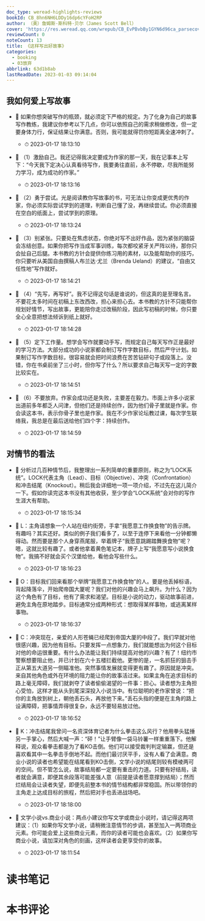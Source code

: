```yaml
---
doc_type: weread-highlights-reviews
bookId: CB_8hn6NH6LDDy16dp6cYFoH2RP
author: （美）詹姆斯·斯科特·贝尔（James Scott Bell）
cover: 'https://res.weread.qq.com/wrepub/CB_EvPBvbBy1GYN6d96ca_parsecover'
reviewCount: 0
noteCount: 13
title: 《这样写出好故事》
categories:
  - booking
  - 03放弃
abbrlink: 63d1b8ab
lastReadDate: 2023-01-03 09:14:04
---
```



## 我如何爱上写故事


- 📌 如果你想突破写作的瓶颈，就必须定下严格的规定。为了化身为自己的故事写作教练，我建议你参考以下几点，你可以依照自己的需求稍做修改，但一定要身体力行，保证结果让你满意。否则，我可能就得罚你短距离全速冲刺了。 
    - ⏱ 2023-01-17 18:13:10 

- 📌 （1）激励自己。我还记得我决定要成为作家的那一天，我在记事本上写下：“今天我下定决心认真看待写作，我要勇往直前，永不停歇，尽我所能努力学习，成为成功的作家。” 
    - ⏱ 2023-01-17 18:13:16 

- 📌 （2）勇于尝试。光是阅读教你写故事的书，可无法让你变成更优秀的作家，你必须实际尝试学到的道理，判断自己懂了没，再继续尝试。你必须直接在空白的纸面上，尝试学到的原理。 
    - ⏱ 2023-01-17 18:13:24 

- 📌 （3）别紧张。只要处在焦虑状态，你绝对写不出好作品，因为紧张的脑袋会冻结创意。如果你把写作当成军事训练，每次都咬紧牙关严阵以待，那你只会扯自己后腿。本书教的方针会提供你练习用的素材，以及能帮助你的技巧，你只要听从美国自由撰稿人布兰达·尤兰（Brenda Ueland）的建议，“自由又任性地”写作就好。 
    - ⏱ 2023-01-17 18:14:21 

- 📌 （4）“先写，再写好”。我不记得这句话是谁说的，但这真的是至理名言。不要花太多时间在初稿上东改西改，担心来担心去。本书教的方针不只能帮你规划好情节，写出故事，更能陪你走过改稿阶段，因此写初稿的时候，你只要全心全意把想法倾诉到纸上就好。 
    - ⏱ 2023-01-17 18:14:28 

- 📌 （5）定下工作量。想学会写作就要动手写，而规定自己每天写作正是最好的学习方法。大部分成功的小说家都会制订写作字数目标，然后严守计划。如果制订写作字数目标，很容易就会把时间浪费在苦苦钻研句子或段落上。没错，你在书桌前坐了三小时，但你写了什么？所以要求自己每天写一定的字数比较实在。 
    - ⏱ 2023-01-17 18:14:51 

- 📌 （6）不要放弃。作家会成功还是失败，主要差在毅力。市面上许多小说家出道前多年都乏人问津，但他们还是持续创作，因为他们骨子里就是作家。你会读这本书，表示你骨子里也是作家。我在不少作家论坛教过课，每次学生联络我，我总是在最后送给他们四个字：持续创作。 
    - ⏱ 2023-01-17 18:14:59 
## 对情节的看法


- 📌 分析过几百种情节后，我整理出一系列简单的重要原则，称之为“LOCK系统”。LOCK代表主角（Lead）、目标（Objective）、冲突（Confrontation）和冲击结尾（Knockout）。稍后我会详细地一项一项介绍，不过先在这儿简介一下。假如你读完这本书没有其他收获，至少学会“LOCK系统”会对你的写作生涯大有帮助。 
    - ⏱ 2023-01-17 18:15:34 

- 📌 L：主角请想象一个人站在纽约街旁，手拿“我愿意工作换食物”的告示牌。有趣吗？其实还好。类似的例子我们看多了，以至于连停下来看他一分钟都懒得动。然而要是那个人身穿燕尾服，举着牌子“我愿意跳踢踏舞换食物”呢？嗯，这就比较有趣了。或者他拿着黄色笔记本，牌子上写“我愿意写小说换食物”。我搞不好就会买个汉堡给他，看他会写些什么。 
    - ⏱ 2023-01-17 18:16:23 

- 📌 O：目标我们回来看那个举牌“我愿意工作换食物”的人。要是他丢掉标语，背起降落伞，开始爬帝国大厦呢？我们对他的兴趣会马上飙升。为什么？因为这个角色有了目标，他有了需求和渴望。目标是小说的动力，驱动故事前进，避免主角在原地踏步。目标通常分成两种形式：想取得某样事物，或逃离某样事物。 
    - ⏱ 2023-01-17 18:16:37 

- 📌 C：冲突现在，亲爱的人形苍蝇已经爬到帝国大厦的中段了。我们早就对他很感兴趣，因为他有目标。只要发挥一点想象力，我们就能想出为何这个目标对他的命运很重要。有什么办法能让我们持续提高对他的兴趣？有了！纽约市警察想要阻止他，并已计划在六十五楼拦截他。更惨的是，一名抓狂的狙击手正从第五大道另一侧瞄准他。突然事情发展就变得更有趣了。原因就是冲突。来自其他角色或外在环境的阻力能让你的故事活过来。如果主角在追求目标的路上毫无障碍，我们就剥夺了读者偷偷渴望的一件事：担心。读者想为主角担心受怕，这样才能从头到尾深深投入小说当中。有位聪明的老作家曾说：“把你的主角放到树上，朝他丢石头，再放他下来。”丢石头指的便是在主角的路上设满障碍，把事情弄得很复杂，永远不要轻易放过他。 
    - ⏱ 2023-01-17 18:16:52 

- 📌 K：冲击结尾我曾问一名资深体育记者为什么拳击这么风行？他用拳头猛捶另一手掌心，然后大喊一声：“砰！”让手臂像一袋马铃薯一样重重落下。他解释说，观众看拳击都是为了看KO击倒。他们可以接受裁判判定输赢，但还是喜欢看其中一名拳击手倒地不起。而他们最讨厌平手，没有人看了会满意。商业小说的读者也希望能在结尾看到KO击倒，文学小说的结尾则较有模棱两可的空间。但不管怎么说，故事结局都一定要有重击的力道。只要有好结局，读者就会满意，即便其余段落可能差强人意（前提是读者愿意撑到结局）；然而烂结局会让读者失望，即便先前整本书的情节结构都非常稳固。所以带领你的主角走上达成目标的旅程，然后把对手也丢进战场吧。 
    - ⏱ 2023-01-17 18:18:00 

- 📌 文学小说vs.商业小说：两点小建议你写文学或商业小说时，请记得这两项建议：（1）如果你写文学小说，请稍微注意情节的步调，甚至加入一两项商业元素。你可能会爱上这些商业元素，而你的读者可能也会喜欢。（2）如果你写商业小说，请加深对角色的刻画，这样读者会更享受你的故事。 
    - ⏱ 2023-01-17 18:11:54 

# 读书笔记


# 本书评论
